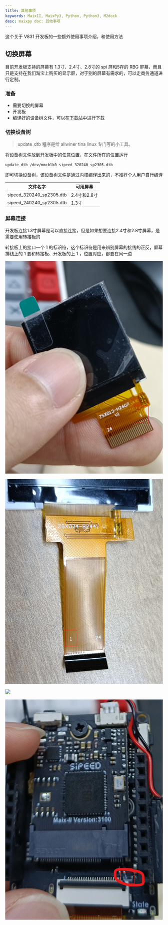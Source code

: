 ```yaml
---
title: 其他事项
keywords: MaixII, MaixPy3, Python, Python3, M2dock
desc: maixpy doc: 其他事项
---
```


这个关于 V831 开发板的一些额外使用事项介绍，和使用方法

## 切换屏幕

目前开发板支持的屏幕有 1.3寸、2.4寸、2.8寸的 spi 屏和5存的 RBG 屏幕，而且只是支持在我们淘宝上购买的显示屏，对于别的屏幕有需求的，可以走商务通道进行定制。

### 准备

- 需要切换的屏幕
- 开发板
- 编译好的设备树文件，可以在[下载站](https://dl.sipeed.com/shareURL/MaixII/MaixII-Dock/SDK/Toolchain)中进行下载

### 切换设备树

> update_dtb 程序是给 allwiner tina linux 专门写的小工具。

将设备树文件放到开发板中的任意位置，在文件所在的位置运行

    update_dtb /dev/mmcblk0 sipeed_320240_sp2305.dtb

即可切换设备树，该设备树文件是通过内核编译出来的，不推荐个人用户自行编译

| 文件名字 | 可用屏幕 |
| ---- | ---- |
| sipeed_320240_sp2305.dtb | 2.4寸和2.8寸 |
| sipeed_240240_sp2305.dtb | 1.3寸 |

### 屏幕连接

开发板连接1.3寸屏幕是可以直接连接，但是如果想要连接2.4寸和2.8寸屏幕，是需要使用转接板的

转接板上的接口一个 1 的标识符，这个标识符是用来辨别屏幕的接线的正反，屏幕排线上的 1 要和转接板、开发板的上 1 ，位置对应，都要在同一边

![](./asserts/other/1.3.png)

![](./asserts/other/2.4.jpg)

![](./asserts/other/change.jpg)

![](./asserts/other/V831.jpg)